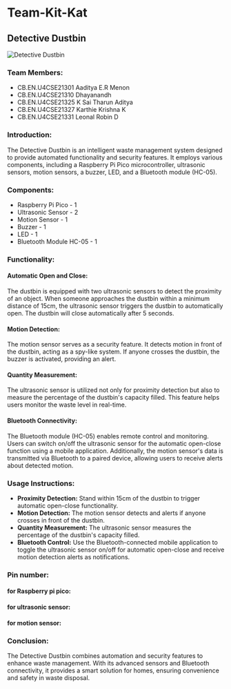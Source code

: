 # Team-Kit-Kat
## Detective Dustbin

![Detective Dustbin](https://github.com/Leonallr10/Team-Kit-Kat/assets/118210551/dea43ef5-17ed-4c86-a66c-39ae459dc308)

### Team Members:

- CB.EN.U4CSE21301 Aaditya E.R Menon
- CB.EN.U4CSE21310 Dhayanandh
- CB.EN.U4CSE21325 K Sai Tharun Aditya
- CB.EN.U4CSE21327 Karthie Krishna K
- CB.EN.U4CSE21331 Leonal Robin D

### Introduction:

The Detective Dustbin is an intelligent waste management system designed to provide automated functionality and security features. It employs various components, including a Raspberry Pi Pico microcontroller, ultrasonic sensors, motion sensors, a buzzer, LED, and a Bluetooth module (HC-05).

### Components:

- Raspberry Pi Pico - 1
- Ultrasonic Sensor - 2
- Motion Sensor - 1
- Buzzer - 1
- LED - 1
- Bluetooth Module HC-05 - 1

### Functionality:

#### Automatic Open and Close:

The dustbin is equipped with two ultrasonic sensors to detect the proximity of an object. When someone approaches the dustbin within a minimum distance of 15cm, the ultrasonic sensor triggers the dustbin to automatically open. The dustbin will close automatically after 5 seconds.

#### Motion Detection:

The motion sensor serves as a security feature. It detects motion in front of the dustbin, acting as a spy-like system. If anyone crosses the dustbin, the buzzer is activated, providing an alert.

#### Quantity Measurement:

The ultrasonic sensor is utilized not only for proximity detection but also to measure the percentage of the dustbin's capacity filled. This feature helps users monitor the waste level in real-time.

#### Bluetooth Connectivity:

The Bluetooth module (HC-05) enables remote control and monitoring. Users can switch on/off the ultrasonic sensor for the automatic open-close function using a mobile application. Additionally, the motion sensor's data is transmitted via Bluetooth to a paired device, allowing users to receive alerts about detected motion.

### Usage Instructions:

- **Proximity Detection:** Stand within 15cm of the dustbin to trigger automatic open-close functionality.
- **Motion Detection:** The motion sensor detects and alerts if anyone crosses in front of the dustbin.
- **Quantity Measurement:** The ultrasonic sensor measures the percentage of the dustbin's capacity filled.
- **Bluetooth Control:** Use the Bluetooth-connected mobile application to toggle the ultrasonic sensor on/off for automatic open-close and receive motion detection alerts as notifications.

### Pin number:

#### for Raspberry pi pico:

#### for ultrasonic sensor:

#### for motion sensor:

### Conclusion:

The Detective Dustbin combines automation and security features to enhance waste management. With its advanced sensors and Bluetooth connectivity, it provides a smart solution for homes, ensuring convenience and safety in waste disposal.


